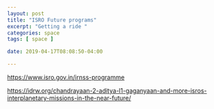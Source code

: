 ```yaml
---
layout: post
title: "ISRO Future programs"
excerpt: "Getting a ride "
categories: space
tags: [ space ]

date: 2019-04-17T08:08:50-04:00

---
```


https://www.isro.gov.in/irnss-programme

https://idrw.org/chandrayaan-2-aditya-l1-gaganyaan-and-more-isros-interplanetary-missions-in-the-near-future/
